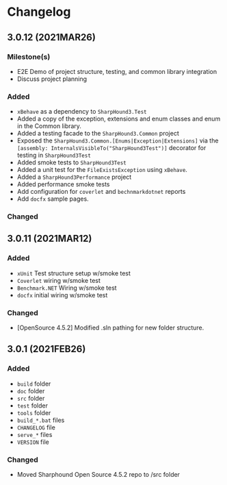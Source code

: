 # Changelog

## 3.0.12 (2021MAR26)

### Milestone(s)

* E2E Demo of project structure, testing, and common library integration
* Discuss project planning

### Added

* `xBehave` as a dependency to `SharpHound3.Test`
* Added a copy of the exception, extensions and enum classes and enum in the Common library.
* Added a testing facade to the `SharpHound3.Common` project
* Exposed the `SharpHound3.Common.[Enums|Exception|Extensions]` via the `[assembly: InternalsVisibleTo("SharpHound3Test")]` decorator for testing in `SharpHound3Test`
* Added smoke tests to `SharpHound3Test`
* Added a unit test for the `FileExistsException` using `xBehave`.
* Added a `SharpHound3Performance` project
* Added performance smoke tests
* Add configuration for `coverlet` and `bechnmarkdotnet` reports
* Add `docfx` sample pages.

### Changed

## 3.0.11 (2021MAR12)

### Added

* `xUnit` Test structure setup w/smoke test
* `Coverlet` wiring w/smoke test
* `Benchmark.NET` Wiring w/smoke test
* `docfx` initial wiring w/smoke test

### Changed

* [OpenSource 4.5.2] Modified .sln pathing for new folder structure.

## 3.0.1 (2021FEB26)

### Added

* `build` folder
* `doc` folder
* `src` folder
* `test` folder
* `tools` folder
* `build_*.bat` files
* `CHANGELOG` file
* `serve_*` files
* `VERSION` file

### Changed

* Moved Sharphound Open Source 4.5.2 repo to /src folder